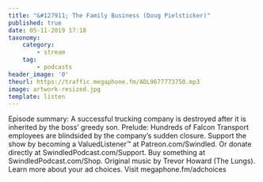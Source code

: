 ```yaml
---
title: "&#127911; The Family Business (Doug Pielsticker)"
published: true
date: 05-11-2019 17:18
taxonomy:
    category:
        - stream
    tag:
        - podcasts
header_image: '0'
theurl: https://traffic.megaphone.fm/ADL9677773750.mp3
image: artwork-resized.jpg
template: listen
--- 
```

Episode summary: A successful trucking company is destroyed after it is inherited by the boss’ greedy son. Prelude: Hundreds of Falcon Transport employees are blindsided by the company’s sudden closure. Support the show by becoming a ValuedListener™ at Patreon.com/Swindled. Or donate directly at SwindledPodcast.com/Support. Buy something at SwindledPodcast.com/Shop. Original music by Trevor Howard (The Lungs). Learn more about your ad choices. Visit megaphone.fm/adchoices
